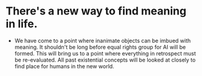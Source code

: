 # There's a new way to find meaning in life. 

- We have come to a point where inanimate objects can be imbued with meaning. It shouldn't be long before equal rights group for AI will be formed. This will bring us to a point where everything in retrospect must be re-evaluated. All past existential concepts will be looked at closely to find place for humans in the new world. 